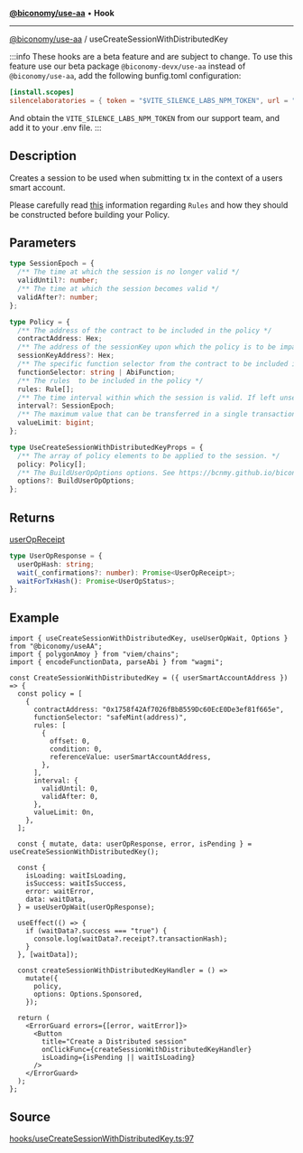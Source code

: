 [**@biconomy/use-aa**](./index.md) • **Hook**

---

[@biconomy/use-aa](./index.md) / useCreateSessionWithDistributedKey

:::info 
These hooks are a beta feature and are subject to change. To use this feature use our beta package `@biconomy-devx/use-aa` instead of `@biconomy/use-aa`, add the following bunfig.toml configuration:
```toml
[install.scopes]
silencelaboratories = { token = "$VITE_SILENCE_LABS_NPM_TOKEN", url = "https://registry.npmjs.org" }
```
And obtain the `VITE_SILENCE_LABS_NPM_TOKEN` from our support team, and add it to your .env file.
:::

## Description

Creates a session to be used when submitting tx in the context of a users smart account.

Please carefully read [this](../tutorials/sessions/index.md) information regarding `Rules` and how they should be constructed before building your Policy.

## Parameters

```ts
type SessionEpoch = {
  /** The time at which the session is no longer valid */
  validUntil?: number;
  /** The time at which the session becomes valid */
  validAfter?: number;
};

type Policy = {
  /** The address of the contract to be included in the policy */
  contractAddress: Hex;
  /** The address of the sessionKey upon which the policy is to be imparted */
  sessionKeyAddress?: Hex;
  /** The specific function selector from the contract to be included in the policy */
  functionSelector: string | AbiFunction;
  /** The rules  to be included in the policy */
  rules: Rule[];
  /** The time interval within which the session is valid. If left unset the session will remain invalid indefinitely */
  interval?: SessionEpoch;
  /** The maximum value that can be transferred in a single transaction */
  valueLimit: bigint;
};

type UseCreateSessionWithDistributedKeyProps = {
  /** The array of policy elements to be applied to the session. */
  policy: Policy[];
  /** The BuildUserOpOptions options. See https://bcnmy.github.io/biconomy-client-sdk/types/BuildUserOpOptions.html for further detail */
  options?: BuildUserOpOptions;
};
```

## Returns

[userOpReceipt](../../Bundler/api/get-useroperation-receipt#response)

```ts
type UserOpResponse = {
  userOpHash: string;
  wait(_confirmations?: number): Promise<UserOpReceipt>;
  waitForTxHash(): Promise<UserOpStatus>;
};
```

## Example

```tsx
import { useCreateSessionWithDistributedKey, useUserOpWait, Options } from "@biconomy/useAA";
import { polygonAmoy } from "viem/chains";
import { encodeFunctionData, parseAbi } from "wagmi";

const CreateSessionWithDistributedKey = ({ userSmartAccountAddress }) => {
  const policy = [
    {
      contractAddress: "0x1758f42Af7026fBbB559Dc60EcE0De3ef81f665e",
      functionSelector: "safeMint(address)",
      rules: [
        {
          offset: 0,
          condition: 0,
          referenceValue: userSmartAccountAddress,
        },
      ],
      interval: {
        validUntil: 0,
        validAfter: 0,
      },
      valueLimit: 0n,
    },
  ];

  const { mutate, data: userOpResponse, error, isPending } = useCreateSessionWithDistributedKey();

  const {
    isLoading: waitIsLoading,
    isSuccess: waitIsSuccess,
    error: waitError,
    data: waitData,
  } = useUserOpWait(userOpResponse);

  useEffect(() => {
    if (waitData?.success === "true") {
      console.log(waitData?.receipt?.transactionHash);
    }
  }, [waitData]);

  const createSessionWithDistributedKeyHandler = () =>
    mutate({
      policy,
      options: Options.Sponsored,
    });

  return (
    <ErrorGuard errors={[error, waitError]}>
      <Button
        title="Create a Distributed session"
        onClickFunc={createSessionWithDistributedKeyHandler}
        isLoading={isPending || waitIsLoading}
      />
    </ErrorGuard>
  );
};
```

## Source

[hooks/useCreateSessionWithDistributedKey.ts:97](https://github.com/bcnmy/useAA/blob/main/src/hooks/useCreateSessionWithDistributedKey.ts#L97)
